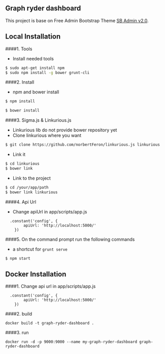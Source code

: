 ## Graph ryder dashboard

This project is base on Free Admin Bootstrap Theme [SB Admin v2.0](http://startbootstrap.com/template-overviews/sb-admin-2/).

## Local Installation
####1. Tools
- Install needed tools
```sh
$ sudo apt-get install npm
$ sudo npm install -g bower grunt-cli
```
####2. Install

- npm and bower install
```sh
$ npm install
```

```sh
$ bower install
```

####3. Sigma.js & Linkurious.js

- Linkurious lib do not provide bower repository yet
- Clone linkurious where you want
```sh
$ git clone https://github.com/norbertFeron/linkurious.js linkurious
```
- Link it
```sh
$ cd linkurious
$ bower link
```
- Link to the project
```sh
$ cd /your/app/path
$ bower link linkurious
```

####4. Api Url

- Change apiUrl in app/scripts/app.js
```
  .constant('config', {
        apiUrl: 'http://localhost:5000/'
    })
```

####5. On the command prompt run the following commands

- a shortcut for `grunt serve`
```sh
$ npm start
```

## Docker Installation
####1. Change api url in app/scripts/app.js
```
  .constant('config', {
        apiUrl: 'http://localhost:5000/'
    })
```
####2. build
```
docker build -t graph-ryder-dashboard .
```
####3. run
```
docker run -d -p 9000:9000 --name my-graph-ryder-dashboard graph-ryder-dashboard
```
